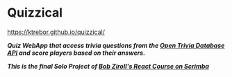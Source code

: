 # Quizzical

https://ktrebor.github.io/quizzical/

***Quiz WebApp that access trivia questions from the [Open Trivia Database API](https://opentdb.com/) and score players based on their answers.***

***This is the final Solo Project of [Bob Ziroll's React Course on Scrimba](https://scrimba.com/learn/learnreact)***
